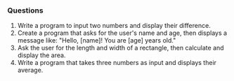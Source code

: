 ### Questions

1. Write a program to input two numbers and display their difference.
2. Create a program that asks for the user's name and age, then displays a message like: "Hello, [name]! You are [age] years old."
3. Ask the user for the length and width of a rectangle, then calculate and display the area.
4. Write a program that takes three numbers as input and displays their average.
